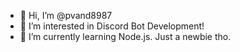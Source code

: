- 👋 Hi, I’m @pvand8987
- 👀 I’m interested in Discord Bot Development!
- 🌱 I’m currently learning Node.js. Just a newbie tho.

<!---
pvand8987/pvand8987 is a ✨ special ✨ repository because its `README.md` (this file) appears on your GitHub profile.
You can click the Preview link to take a look at your changes.
--->
